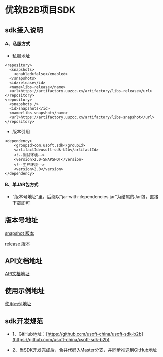 # 优软B2B项目SDK

## sdk接入说明

#### A、私服方式
- 私服地址

```
<repository>
  <snapshots>
    <enabled>false</enabled>
  </snapshots>
  <id>release</id>
  <name>libs-release</name>
  <url>https://artifactory.uuzcc.cn/artifactory/libs-release</url>
</repository>
<repository>
  <snapshots />
  <id>snapshots</id>
  <name>libs-snapshot</name>
  <url>https://artifactory.uuzcc.cn/artifactory/libs-snapshot</url>
</repository>
```

- 版本引用

```
<dependency>
    <groupId>com.usoft.sdk</groupId>
    <artifactId>usoft-sdk-b2b</artifactId>
    <!--测试环境-->
    <version>2.0-SNAPSHOT</version>
    <!--生产环境--> 
    <version>2.0</version>
</dependency>
```

#### B、单JAR包方式

- “版本号地址”里，后缀以“jar-with-dependencies.jar”为结尾的Jar包，直接下载即可

## 版本号地址

[snapshot 版本](https://artifactory.uuzcc.cn/artifactory/libs-snapshot/com/usoft/sdk/usoft-sdk-b2b) 

[release 版本](https://artifactory.uuzcc.cn/artifactory/libs-release/com/usoft/sdk/usoft-sdk-b2b)

## API文档地址

[API文档地址](https://document.usoftchina.com/b2b)

## 使用示例地址

[使用示例地址](./src/test/java/com/usoft/sdk/b2b)

## sdk开发规范

- 1、GitHub地址：[https://github.com/usoft-china/usoft-sdk-b2b](https://github.com/usoft-china/usoft-sdk-b2b)

-  2、当SDK开发完成后，合并代码入Master分支，并同步推送到GitHub地址

